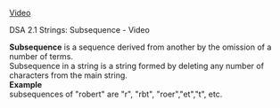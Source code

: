 [Video](https://drive.google.com/file/d/15ASKIJVZ1pX0ZJQdm47HC0UYCev8jjNO/view?usp=sharing)

DSA 2.1 Strings: Subsequence - Video

<b>Subsequence</b> is a sequence derived from another by the omission of a number of terms.<br>
Subsequence in a string is a string formed by deleting any number of characters from the main string.<br>
<b>Example</b><br>
subsequences of "robert" are "r", "rbt", "roer","et","t", etc.

